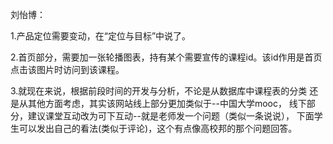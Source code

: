 刘怡博：

1.产品定位需要变动，在“定位与目标”中说了。

2.首页部分，需要加一张轮播图表，持有某个需要宣传的课程id。该id作用是首页点击该图片时访问到该课程。

3.就现在来说，根据前段时间的开发与分析，不论是从数据库中课程表的分类
还是从其他方面考虑，其实该网站线上部分更加类似于--中国大学mooc，
线下部分，建议课堂互动改为可下互动--就是老师发一个问题（类似一条说说），
下面学生可以发出自己的看法(类似于评论)，这个有点像高校邦的那个问题回答。


